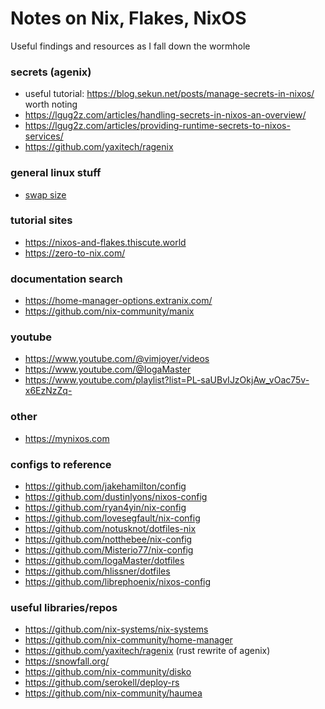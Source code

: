 # Notes on Nix, Flakes, NixOS

Useful findings and resources as I fall down the wormhole

### secrets (agenix)

- useful tutorial: https://blog.sekun.net/posts/manage-secrets-in-nixos/  
  worth noting
- https://lgug2z.com/articles/handling-secrets-in-nixos-an-overview/
- https://lgug2z.com/articles/providing-runtime-secrets-to-nixos-services/
- https://github.com/yaxitech/ragenix

### general linux stuff

- [swap size](https://itsfoss.com/swap-size/)

### tutorial sites

- https://nixos-and-flakes.thiscute.world
- https://zero-to-nix.com/

### documentation search

- https://home-manager-options.extranix.com/
- https://github.com/nix-community/manix

### youtube

- https://www.youtube.com/@vimjoyer/videos
- https://www.youtube.com/@IogaMaster
- https://www.youtube.com/playlist?list=PL-saUBvIJzOkjAw_vOac75v-x6EzNzZq-

### other

- https://mynixos.com

### configs to reference

- https://github.com/jakehamilton/config
- https://github.com/dustinlyons/nixos-config
- https://github.com/ryan4yin/nix-config
- https://github.com/lovesegfault/nix-config
- https://github.com/notusknot/dotfiles-nix
- https://github.com/notthebee/nix-config
- https://github.com/Misterio77/nix-config
- https://github.com/IogaMaster/dotfiles
- https://github.com/hlissner/dotfiles
- https://github.com/librephoenix/nixos-config

### useful libraries/repos

- https://github.com/nix-systems/nix-systems
- https://github.com/nix-community/home-manager
- https://github.com/yaxitech/ragenix (rust rewrite of agenix)
- https://snowfall.org/
- https://github.com/nix-community/disko
- https://github.com/serokell/deploy-rs
- https://github.com/nix-community/haumea

